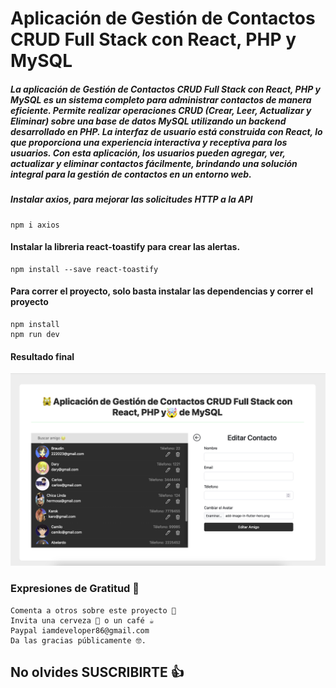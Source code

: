 # Aplicación de Gestión de Contactos CRUD Full Stack con React, PHP y MySQL

##### La aplicación de Gestión de Contactos CRUD Full Stack con React, PHP y MySQL es un sistema completo para administrar contactos de manera eficiente. Permite realizar operaciones CRUD (Crear, Leer, Actualizar y Eliminar) sobre una base de datos MySQL utilizando un backend desarrollado en PHP. La interfaz de usuario está construida con React, lo que proporciona una experiencia interactiva y receptiva para los usuarios. Con esta aplicación, los usuarios pueden agregar, ver, actualizar y eliminar contactos fácilmente, brindando una solución integral para la gestión de contactos en un entorno web.

##### Instalar axios, para mejorar las solicitudes HTTP a la API

    npm i axios

#### Instalar la libreria react-toastify para crear las alertas.

    npm install --save react-toastify

#### Para correr el proyecto, solo basta instalar las dependencias y correr el proyecto

    npm install
    npm run dev

#### Resultado final

![](https://raw.githubusercontent.com/urian121/imagenes-proyectos-github/master/agenda-contactos-react-php-y-mysql.png)

### Expresiones de Gratitud 🎁

    Comenta a otros sobre este proyecto 📢
    Invita una cerveza 🍺 o un café ☕
    Paypal iamdeveloper86@gmail.com
    Da las gracias públicamente 🤓.

## No olvides SUSCRIBIRTE 👍
